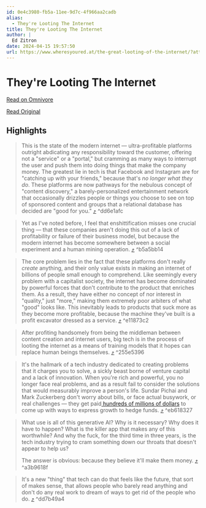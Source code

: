 ```yaml
---
id: 0e4c3980-fb5a-11ee-9d7c-4f966aa2cadb
alias:
  - They're Looting The Internet
title: They're Looting The Internet
author: |
  Ed Zitron
date: 2024-04-15 19:57:50
url: https://www.wheresyoured.at/the-great-looting-of-the-internet/?attribution_id=6615ccaf071ac700015fb5ec&attribution_type=post&ref=ed-zitrons-wheres-your-ed-at-newsletter
---
```


# They're Looting The Internet

[Read on Omnivore](https://omnivore.app/me/they-re-looting-the-internet-18ee31f66e9)

[Read Original](https://www.wheresyoured.at/the-great-looting-of-the-internet/?attribution_id=6615ccaf071ac700015fb5ec&attribution_type=post&ref=ed-zitrons-wheres-your-ed-at-newsletter)

## Highlights

> This is the state of the modern internet — ultra-profitable platforms outright abdicating any responsibility toward the customer, offering not a "service" or a "portal," but cramming as many ways to interrupt the user and push them into doing things that make the company money. The greatest lie in tech is that Facebook and Instagram are for "catching up with your friends," because that's _no longer what they do_. These platforms are now pathways for the nebulous concept of "content discovery," a barely-personalized entertainment network that occasionally drizzles people or things you choose to see on top of sponsored content and groups that a relational database has decided are "good for you." [⤴️](https://omnivore.app/me/they-re-looting-the-internet-18ee31f66e9#dd6e1afc-69c3-4468-a2ec-817a468f67ba)  ^dd6e1afc

> Yet as I've noted before, I feel that enshittification misses one crucial thing — that these companies aren't doing this out of a lack of profitability or failure of their business model, but because the modern internet has become somewhere between a social experiment and a human mining operation. [⤴️](https://omnivore.app/me/they-re-looting-the-internet-18ee31f66e9#b5a5bb14-0e12-4589-bc06-0d7295edd61c)  ^b5a5bb14

> The core problem lies in the fact that these platforms don't really _create_ anything, and their only value exists in making an internet of billions of people small enough to comprehend. Like seemingly every problem with a capitalist society, the internet has become dominated by powerful forces that don't contribute to the product that enriches them. As a result, they have either no concept of nor interest in "quality," just "more," making them extremely poor arbiters of what "good" looks like. This inevitably leads to products that suck more as they become more profitable, because the machine they've built is a profit excavator dressed as a service. [⤴️](https://omnivore.app/me/they-re-looting-the-internet-18ee31f66e9#e11873c2-0967-4cb1-922b-ad13f0f4638b)  ^e11873c2

> After profiting handsomely from being the middleman between content creation and internet users, big tech is in the process of looting the internet as a means of training models that it hopes can replace human beings themselves. [⤴️](https://omnivore.app/me/they-re-looting-the-internet-18ee31f66e9#255e5396-a5b9-4fe8-884d-167b536cabef)  ^255e5396

> It's the hallmark of a tech industry dedicated to creating problems that it charges you to solve, a sickly beast borne of venture capital and a lack of innovation. When you're rich and powerful, you no longer face real problems, and as a result fail to consider the solutions that would measurably improve a person's life. Sundar Pichai and Mark Zuckerberg don't worry about bills, or face actual busywork, or real challenges — they get paid[ hundreds of millions of dollars](https://www.wheresyoured.at/r/cf1ef87f?m=f0d0d9e8-9c6d-4891-a403-ddb4298b33df) to come up with ways to express growth to hedge funds. [⤴️](https://omnivore.app/me/they-re-looting-the-internet-18ee31f66e9#eb618327-696d-4d56-92e9-3a21f60f82e0)  ^eb618327

> What use is all of this generative AI? Why is it necessary? Why does it have to happen? What is the killer app that makes any of this worthwhile? And why the fuck, for the third time in three years, is the tech industry trying to cram something down our throats that doesn't appear to help us?
> 
> The answer is obvious: because they believe it'll make them money. [⤴️](https://omnivore.app/me/they-re-looting-the-internet-18ee31f66e9#a3b9618f-59d5-4e70-999a-1fc3a2ad60eb)  ^a3b9618f

> It's a new "thing" that tech can do that feels like the future, that sort of makes sense, that allows people who barely read anything and don't do any real work to dream of ways to get rid of the people who do. [⤴️](https://omnivore.app/me/they-re-looting-the-internet-18ee31f66e9#dd7b49a4-97a7-44c9-ae46-c943299da896)  ^dd7b49a4


